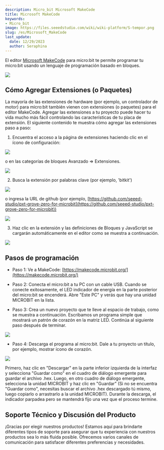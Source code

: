 ```yaml
---
description: Micro_bit Microsoft MakeCode
title: Microsoft MakeCode
keywords:
- Micro_bit
image: https://files.seeedstudio.com/wiki/wiki-platform/S-tempor.png
slug: /es/Microsoft_MakeCode
last_update:
  date: 12/29/2023
  author: Seraphina
---
```



El editor [Microsoft MakeCode](https://makecode.microbit.org/) para micro:bit te permite programar tu micro:bit usando un lenguaje de programación basado en bloques.

<!-- ![](https://cdn.nlark.com/yuque/0/2020/png/2701823/1607655918056-6a0b823f-6422-4d5a-875a-269bd63f20a0.png#align=left&display=inline&height=829&originHeight=829&originWidth=1255&size=0&status=done&style=none&width=1255) -->
![](https://files.seeedstudio.com/wiki/microbit/image2/1.png)

## Cómo Agregar Extensiones (o Paquetes)

La mayoría de las extensiones de hardware (por ejemplo, un controlador de motor) para micro:bit también vienen con extensiones (o paquetes) para el editor MakeCode. Agregar las extensiones a tu proyecto puede hacer tu vida mucho más fácil controlando las características de tu placa de extensión. El siguiente contenido te muestra cómo agregar las extensiones paso a paso:

1. Encuentra el acceso a la página de extensiones haciendo clic en el ícono de configuración:

<!-- ![](https://cdn.nlark.com/yuque/0/2020/png/2701823/1607655918045-91e397f1-e091-48d8-b7bd-ca956ccd04da.png#align=left&display=inline&height=397&originHeight=397&originWidth=397&size=0&status=done&style=none&width=397) -->
![](https://files.seeedstudio.com/wiki/microbit/image2/2.png)

o en las categorías de bloques Avanzado => Extensiones.

<!-- ![](https://cdn.nlark.com/yuque/0/2020/png/2701823/1607655918102-c76ae196-9eac-4da4-a424-34e6e1e2843d.png#align=left&display=inline&height=397&originHeight=397&originWidth=397&size=0&status=done&style=none&width=397) -->
![](https://files.seeedstudio.com/wiki/microbit/image2/3.png)

2. Busca la extensión por palabras clave (por ejemplo, 'bitkit')
<!-- ![](https://cdn.nlark.com/yuque/0/2020/png/2701823/1607655918091-b1dfb28b-34ca-4b13-9b3c-d8016ee16c6f.png#align=left&display=inline&height=423&originHeight=423&originWidth=755&size=0&status=done&style=none&width=755) -->
![](https://files.seeedstudio.com/wiki/microbit/image2/4.png)


o ingresa la URL de github (por ejemplo, [https://github.com/seeed-studio/pxt-grove-zero-for-microbit](https://github.com/seeed-studio/pxt-grove-zero-for-microbit))

<!-- ![](https://cdn.nlark.com/yuque/0/2020/png/2701823/1607655918098-85a5078a-5400-4400-9844-13fe1c92226d.png#align=left&display=inline&height=439&originHeight=439&originWidth=765&size=0&status=done&style=none&width=765) -->
![](https://files.seeedstudio.com/wiki/microbit/image2/5.png)

3. Haz clic en la extensión y las definiciones de Bloques y JavaScript se cargarán automáticamente en el editor como se muestra a continuación.
<!-- ![](https://cdn.nlark.com/yuque/0/2020/png/2701823/1607655918092-687cc94e-c992-4cda-81fc-46efd75f0b6c.png#align=left&display=inline&height=825&originHeight=825&originWidth=1257&size=0&status=done&style=none&width=1257) -->
![](https://files.seeedstudio.com/wiki/microbit/image2/6.png)


## Pasos de programación

- Paso 1: Ve a MakeCode: [https://makecode.microbit.org/](https://makecode.microbit.org/)

- Paso 2: Conecta el micro:bit a tu PC con un cable USB. Cuando se conecte exitosamente, el LED indicador de energía en la parte posterior del micro:bit se encenderá. Abre "Este PC" y verás que hay una unidad MICROBIT en la lista.

- Paso 3: Crea un nuevo proyecto que te lleve al espacio de trabajo, como se muestra a continuación. Escribamos un programa simple que mostrará un patrón de corazón en la matriz LED. Continúa al siguiente paso después de terminar.
<!-- ![](https://cdn.nlark.com/yuque/0/2020/png/2701823/1607655918301-9ce6d080-3fa8-4196-9018-53a08ae4f046.png#align=left&display=inline&height=150&originHeight=150&originWidth=206&size=0&status=done&style=none&width=206) -->
![](https://files.seeedstudio.com/wiki/microbit/image2/7.png)

- Paso 4: Descarga el programa al micro:bit. Dale a tu proyecto un título, por ejemplo, mostrar ícono de corazón.

<!-- ![](https://cdn.nlark.com/yuque/0/2020/png/2701823/1607655918254-c10baa7a-f1b7-46a7-baf9-63b5865897e8.png#align=left&display=inline&height=73&originHeight=73&originWidth=698&size=0&status=done&style=none&width=698) -->
![](https://files.seeedstudio.com/wiki/microbit/image2/8.png)


Primero, haz clic en "Descargar" en la parte inferior izquierda de la interfaz y selecciona "Guardar como" en el cuadro de diálogo emergente para guardar el archivo .hex. Luego, en otro cuadro de diálogo emergente, selecciona la unidad MICROBIT y haz clic en "Guardar" (Si no se encuentra "Guardar como", necesitas buscar el archivo .hex descargado tú mismo, luego copiarlo o arrastrarlo a la unidad MICROBIT). Durante la descarga, el indicador parpadea pero se mantendrá fijo una vez que el proceso termine.

## Soporte Técnico y Discusión del Producto

¡Gracias por elegir nuestros productos! Estamos aquí para brindarte diferentes tipos de soporte para asegurar que tu experiencia con nuestros productos sea lo más fluida posible. Ofrecemos varios canales de comunicación para satisfacer diferentes preferencias y necesidades.

<div class="button_tech_support_container">
<a href="https://forum.seeedstudio.com/" class="button_forum"></a> 
<a href="https://www.seeedstudio.com/contacts" class="button_email"></a>
</div>

<div class="button_tech_support_container">
<a href="https://discord.gg/eWkprNDMU7" class="button_discord"></a> 
<a href="https://github.com/Seeed-Studio/wiki-documents/discussions/69" class="button_discussion"></a>
</div>
